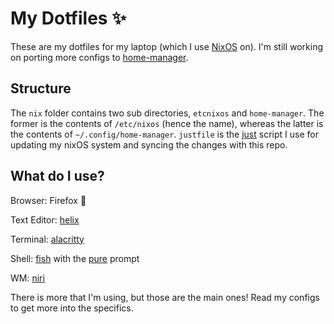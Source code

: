 # My Dotfiles ✨
These are my dotfiles for my laptop (which I use [NixOS](https://nixos.org/) on). I'm still working on porting more configs to [home-manager](https://github.com/nix-community/home-manager).

## Structure
The `nix` folder contains two sub directories, `etcnixos` and `home-manager`. The former is the contents of `/etc/nixos` (hence the name), whereas the latter is the contents of `~/.config/home-manager`.
`justfile` is the [just](https://github.com/casey/just) script I use for updating my nixOS system and syncing the changes with this repo.

## What do I use?
Browser: Firefox 🦊

Text Editor: [helix](https://github.com/helix-editor/helix)

Terminal: [alacritty](https://github.com/alacritty/alacritty)

Shell: [fish](https://fishshell.com/) with the [pure](https://github.com/pure-fish/pure) prompt

WM: [niri](https://github.com/YaLTeR/niri)

There is more that I'm using, but those are the main ones! Read my configs to get more into the specifics.
